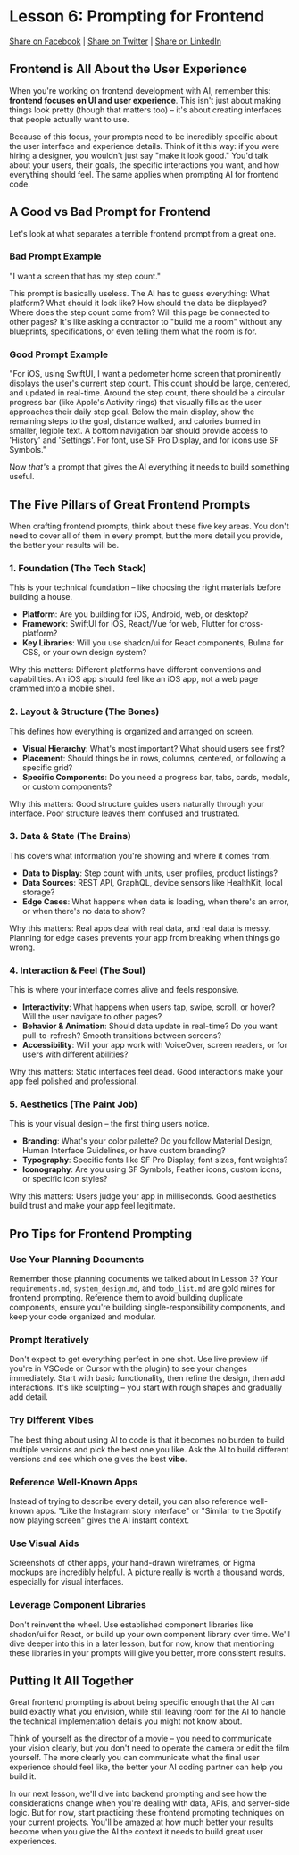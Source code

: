 # Lesson 6: Prompting for Frontend

[Share on Facebook](https://www.facebook.com/sharer/sharer.php?u=https%3A//github.com/Troyanovsky/vibe-coding-guide/blob/main/en/Lesson_6_Frontend_Prompt.md) | [Share on Twitter](https://twitter.com/intent/tweet?text=https%3A//github.com/Troyanovsky/vibe-coding-guide/blob/main/en/Lesson_6_Frontend_Prompt.md) | [Share on LinkedIn](https://www.linkedin.com/shareArticle?mini=true&url=https%3A//twitter.com/intent/tweet?text=https%253A//github.com/Troyanovsky/vibe-coding-guide/blob/main/en/Lesson_6_Frontend_Prompt.md)

## Frontend is All About the User Experience

When you're working on frontend development with AI, remember this: **frontend focuses on UI and user experience**. This isn't just about making things look pretty (though that matters too) – it's about creating interfaces that people actually want to use. 

Because of this focus, your prompts need to be incredibly specific about the user interface and experience details. Think of it this way: if you were hiring a designer, you wouldn't just say "make it look good." You'd talk about your users, their goals, the specific interactions you want, and how everything should feel. The same applies when prompting AI for frontend code.

## A Good vs Bad Prompt for Frontend

Let's look at what separates a terrible frontend prompt from a great one.

### Bad Prompt Example
"I want a screen that has my step count."

This prompt is basically useless. The AI has to guess everything: What platform? What should it look like? How should the data be displayed? Where does the step count come from? Will this page be connected to other pages? It's like asking a contractor to "build me a room" without any blueprints, specifications, or even telling them what the room is for.

### Good Prompt Example
"For iOS, using SwiftUI, I want a pedometer home screen that prominently displays the user's current step count. This count should be large, centered, and updated in real-time. Around the step count, there should be a circular progress bar (like Apple's Activity rings) that visually fills as the user approaches their daily step goal. Below the main display, show the remaining steps to the goal, distance walked, and calories burned in smaller, legible text. A bottom navigation bar should provide access to 'History' and 'Settings'. For font, use SF Pro Display, and for icons use SF Symbols."

Now *that's* a prompt that gives the AI everything it needs to build something useful.

## The Five Pillars of Great Frontend Prompts

When crafting frontend prompts, think about these five key areas. You don't need to cover all of them in every prompt, but the more detail you provide, the better your results will be.

### 1. Foundation (The Tech Stack)
This is your technical foundation – like choosing the right materials before building a house.

- **Platform**: Are you building for iOS, Android, web, or desktop?
- **Framework**: SwiftUI for iOS, React/Vue for web, Flutter for cross-platform?
- **Key Libraries**: Will you use shadcn/ui for React components, Bulma for CSS, or your own design system?

Why this matters: Different platforms have different conventions and capabilities. An iOS app should feel like an iOS app, not a web page crammed into a mobile shell.

### 2. Layout & Structure (The Bones)
This defines how everything is organized and arranged on screen.

- **Visual Hierarchy**: What's most important? What should users see first?
- **Placement**: Should things be in rows, columns, centered, or following a specific grid?
- **Specific Components**: Do you need a progress bar, tabs, cards, modals, or custom components?

Why this matters: Good structure guides users naturally through your interface. Poor structure leaves them confused and frustrated.

### 3. Data & State (The Brains)
This covers what information you're showing and where it comes from.

- **Data to Display**: Step count with units, user profiles, product listings?
- **Data Sources**: REST API, GraphQL, device sensors like HealthKit, local storage?
- **Edge Cases**: What happens when data is loading, when there's an error, or when there's no data to show?

Why this matters: Real apps deal with real data, and real data is messy. Planning for edge cases prevents your app from breaking when things go wrong.

### 4. Interaction & Feel (The Soul)
This is where your interface comes alive and feels responsive.

- **Interactivity**: What happens when users tap, swipe, scroll, or hover? Will the user navigate to other pages?
- **Behavior & Animation**: Should data update in real-time? Do you want pull-to-refresh? Smooth transitions between screens?
- **Accessibility**: Will your app work with VoiceOver, screen readers, or for users with different abilities?

Why this matters: Static interfaces feel dead. Good interactions make your app feel polished and professional.

### 5. Aesthetics (The Paint Job)
This is your visual design – the first thing users notice.

- **Branding**: What's your color palette? Do you follow Material Design, Human Interface Guidelines, or have custom branding?
- **Typography**: Specific fonts like SF Pro Display, font sizes, font weights?
- **Iconography**: Are you using SF Symbols, Feather icons, custom icons, or specific icon styles?

Why this matters: Users judge your app in milliseconds. Good aesthetics build trust and make your app feel legitimate.

## Pro Tips for Frontend Prompting

### Use Your Planning Documents
Remember those planning documents we talked about in Lesson 3? Your `requirements.md`, `system_design.md`, and `todo_list.md` are gold mines for frontend prompting. Reference them to avoid building duplicate components, ensure you're building single-responsibility components, and keep your code organized and modular.

### Prompt Iteratively
Don't expect to get everything perfect in one shot. Use live preview (if you're in VSCode or Cursor with the plugin) to see your changes immediately. Start with basic functionality, then refine the design, then add interactions. It's like sculpting – you start with rough shapes and gradually add detail.

### Try Different Vibes
The best thing about using AI to code is that it becomes no burden to build multiple versions and pick the best one you like. Ask the AI to build different versions and see which one gives the best **vibe**.

### Reference Well-Known Apps
Instead of trying to describe every detail, you can also reference well-known apps. "Like the Instagram story interface" or "Similar to the Spotify now playing screen" gives the AI instant context.

### Use Visual Aids
Screenshots of other apps, your hand-drawn wireframes, or Figma mockups are incredibly helpful. A picture really is worth a thousand words, especially for visual interfaces.

### Leverage Component Libraries
Don't reinvent the wheel. Use established component libraries like shadcn/ui for React, or build up your own component library over time. We'll dive deeper into this in a later lesson, but for now, know that mentioning these libraries in your prompts will give you better, more consistent results.

## Putting It All Together

Great frontend prompting is about being specific enough that the AI can build exactly what you envision, while still leaving room for the AI to handle the technical implementation details you might not know about.

Think of yourself as the director of a movie – you need to communicate your vision clearly, but you don't need to operate the camera or edit the film yourself. The more clearly you can communicate what the final user experience should feel like, the better your AI coding partner can help you build it.

In our next lesson, we'll dive into backend prompting and see how the considerations change when you're dealing with data, APIs, and server-side logic. But for now, start practicing these frontend prompting techniques on your current projects. You'll be amazed at how much better your results become when you give the AI the context it needs to build great user experiences.